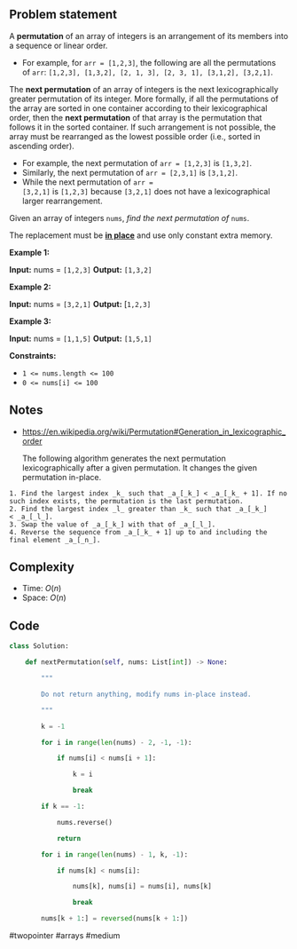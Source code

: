 ## Problem statement

A **permutation** of an array of integers is an arrangement of its members into a sequence or linear order.

- For example, for `arr = [1,2,3]`, the following are all the permutations of `arr`: `[1,2,3], [1,3,2], [2, 1, 3], [2, 3, 1], [3,1,2], [3,2,1]`.

The **next permutation** of an array of integers is the next lexicographically greater permutation of its integer. More formally, if all the permutations of the array are sorted in one container according to their lexicographical order, then the **next permutation** of that array is the permutation that follows it in the sorted container. If such arrangement is not possible, the array must be rearranged as the lowest possible order (i.e., sorted in ascending order).

- For example, the next permutation of `arr = [1,2,3]` is `[1,3,2]`.
- Similarly, the next permutation of `arr = [2,3,1]` is `[3,1,2]`.
- While the next permutation of `arr = [3,2,1]` is `[1,2,3]` because `[3,2,1]` does not have a lexicographical larger rearrangement.

Given an array of integers `nums`, _find the next permutation of_ `nums`.

The replacement must be **[in place](http://en.wikipedia.org/wiki/In-place_algorithm)** and use only constant extra memory.

**Example 1:**

**Input:** nums = `[1,2,3]`
**Output:** `[1,3,2]`

**Example 2:**

**Input:** nums = `[3,2,1]`
**Output:** [`1,2,3]`

**Example 3:**

**Input:** nums = `[1,1,5]`
**Output:** `[1,5,1]`

**Constraints:**

- `1 <= nums.length <= 100`
- `0 <= nums[i] <= 100`
## Notes

- https://en.wikipedia.org/wiki/Permutation#Generation_in_lexicographic_order

	The following algorithm generates the next permutation lexicographically after a given permutation. It changes the given permutation in-place.

```
1. Find the largest index _k_ such that _a_[_k_] < _a_[_k_ + 1]. If no such index exists, the permutation is the last permutation.
2. Find the largest index _l_ greater than _k_ such that _a_[_k_] < _a_[_l_].
3. Swap the value of _a_[_k_] with that of _a_[_l_].
4. Reverse the sequence from _a_[_k_ + 1] up to and including the final element _a_[_n_].
```
## Complexity

- Time: $O(n)$
- Space: $O(n)$
## Code

```python
class Solution:

    def nextPermutation(self, nums: List[int]) -> None:

        """

        Do not return anything, modify nums in-place instead.

        """

        k = -1

        for i in range(len(nums) - 2, -1, -1):

            if nums[i] < nums[i + 1]:

                k = i

                break

        if k == -1:

            nums.reverse()

            return

        for i in range(len(nums) - 1, k, -1):

            if nums[k] < nums[i]:

                nums[k], nums[i] = nums[i], nums[k]

                break

        nums[k + 1:] = reversed(nums[k + 1:])
```

#twopointer 
#arrays 
#medium